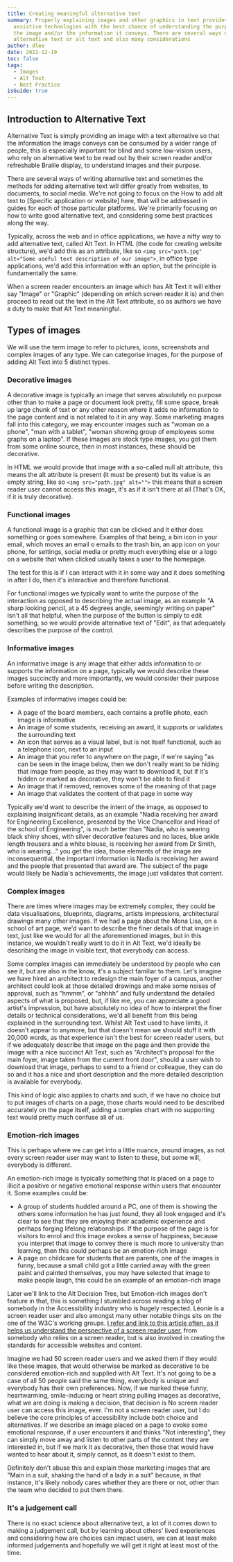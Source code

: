 ```yaml
---
title: Creating meaningful alternative text
summary: Properly explaining images and other graphics in text provides users of
  assistive technologies with the best chance of understanding the purpose of
  the image and/or the information it conveys. There are several ways of writing
  alternative text or alt text and also many considerations
author: dlee
date: 2022-12-19
toc: false
tags:
  - Images
  - Alt Text
  - Best Practice
isGuide: true
---
```

## Introduction to Alternative Text

Alternative Text is simply providing an image with a text alternative so that the information the image conveys can be consumed by a wider range of people, this is especially important for blind and some low-vision users, who rely on alternative text to be read out by their screen reader and/or refreshable Braille display, to understand images and their purpose.

There are several ways of writing alternative text and sometimes the methods for adding alternative text will differ greatly from websites, to documents, to social media. We're not going to focus on the How to add alt text to \[Specific application or website] here, that will be addressed in guides for each of those particular platforms. We're primarily focusing on how to write good alternative text, and considering some best practices along the way.

Typically, across the web and in office applications, we have a nifty way to add alternative text, called Alt Text. In HTML (the code for creating website structure), we'd add this as an attribute, like so `<img src="path.jpg" alt="Some useful text description of our image">`, in office type applications, we'd add this information with an option, but the principle is fundamentally the same. 

When a screen reader encounters an image which has Alt Text it will either say "Image" or "Graphic" (depending on which screen reader it is) and then proceed to read out the text in the Alt Text attribute, so as authors we have a duty to make that Alt Text meaningful.

## Types of images

We will use the term image to refer to pictures, icons, screenshots and complex images of any type. We can categorise images, for the purpose of adding Alt Text into 5 distinct types.

### Decorative images

A decorative image is typically an image that serves absolutely no purpose other than to make a page or document look pretty, fill some space, break up large chunk of text or any other reason where it adds no information to the page content and is not related to it in any way. Some marketing images fall into this category, we may encounter images such as "woman on a phone", "man with a tablet", "woman showing group of employees some graphs on a laptop". If these images are stock type images, you got them from some online source, then in most instances, these should be decorative.

In HTML we would provide that image with a so-called null alt attribute, this means the alt attribute is present (it must be present) but its value is an empty string, like so `<img src="path.jpg" alt="">` this means that a screen reader user cannot access this image, it's as if it isn't there at all (That's OK, if it is truly decorative).

### Functional images

A functional image is a graphic that can be clicked and it either does something or goes somewhere. Examples of that being, a bin icon in your email, which moves an email o emails to the trash bin, an app icon on your phone, for settings, social media or pretty much everything else or a logo on a website that when clicked usually takes a user to the homepage.

The test for this is if I can interact with it in some way and it does something in after I do, then it's interactive and therefore functional.

For functional images we typically want to write the purpose of the interaction as opposed to describing the actual image, as an example "A sharp looking pencil, at a 45 degrees angle, seemingly writing on paper" Isn't all that helpful, when the purpose of the button is simply to edit something, so we would provide alternative text of "Edit", as that adequately describes the purpose of the control.

### Informative images

An informative image is any image that either adds information to or supports the information on a page, typically we would describe these images succinctly and more importantly, we would consider their purpose before writing the description. 

Examples of informative images could be:

* A page of the board members, each contains a profile photo, each image is informative
* An image of some students, receiving an award, it supports or validates the surrounding text
* An icon that serves as a visual label, but is not itself functional, such as a telephone icon, next to an input
* An image that you refer to anywhere on the page, if we're saying "as can be seen in the image below, then we don't really want to be hiding that image from people, as they may want to download it, but if it's hidden or marked as decorative, they won't be able to find it
* An image that if removed, removes some of the meaning of that page
* An image that validates the content of that page in some way

Typically we'd want to describe the intent of the image, as opposed to explaining insignificant details, as an example "Nadia receiving her award for Engineering Excellence, presented by the Vice Chancellor and Head of the school of Engineering", is much better than "Nadia, who is wearing black shiny shoes, with silver decorative features and no laces, blue ankle length trousers and a white blouse, is receiving her award from Dr Smith, who is wearing..." you get the idea, those elements of the image are inconsequential, the important information is Nadia is receiving her award and the people that presented that award are. The subject of the page would likely be Nadia's achievements, the image just validates that content.

### Complex images

There are times where images may be extremely complex, they could be data visualisations, blueprints, diagrams, artists impressions, architectural drawings many other images. If we had a page about the Mona Lisa, on a school of art page, we'd want to describe the finer details of that image in text, just like we would for all the aforementioned images, but in this instance, we wouldn't really want to do it in Alt Text, we'd ideally be describing the image in visible text, that everybody can access.

Some complex images can immediately be understood by people who can see it, but are also in the know, it's a subject familiar to them. Let's imagine we have hired an architect to redesign the main foyer of a campus, another architect could look at those detailed drawings and make some noises of approval, such as "hmmm", or "ahhhh" and fully understand the detailed aspects of what is proposed, but, if like me, you can appreciate a good artist's impression, but have absolutely no idea of how to interpret the finer details or technical considerations, we'd all benefit from this being explained in the surrounding text. Whilst Alt Text used to have limits, it doesn't appear to anymore, but that doesn't mean we should stuff it with 20,000 words, as that experience isn't the best for screen reader users, but if we adequately describe that image on the page and then provide the image with a nice succinct Alt Text, such as "Architect's proposal for the main foyer, image taken from the current front door", should a user wish to download that image, perhaps to send to a friend or colleague, they can do so and it has a nice and short description and the more detailed description is available for everybody.

This kind of logic also applies to charts and such, if we have no choice but to put images of charts on a page, those charts would need to be described accurately on the page itself, adding a complex chart with no supporting text would pretty much confuse all of us.

### Emotion-rich images

This is perhaps where we can get into a little nuance, around images, as not every screen reader user may want to listen to these, but some will, everybody is different.

An emotion-rich image is typically something that is placed on a page to illicit a positive or negative emotional response within users that encounter it. Some examples could be:

* A group of students huddled around a PC, one of them is showing the others some information he has just found, they all look engaged and it's clear to see that they are enjoying their academic experience and perhaps forging lifelong relationships. If the purpose of the page is for visitors to enrol and this image evokes a sense of happiness, because you interpret that image to convey there is much more to university than learning, then this could perhaps be an emotion-rich image
* A page on childcare for students that are parents, one of the images is funny, because a small child got a little carried away with the green paint and painted themselves, you may have selected that image to make people laugh, this could be an example of an emotion-rich image

Later we'll link to the Alt Decision Tree, but Emotion-rich images don't feature in that, this is something I stumbled across reading a blog of somebody in the Accessibility industry who is hugely respected. Léonie is a screen reader user and also amongst many other notable things sits on the one of the W3C's working groups. [I refer and link to this article often, as it helps us understand the perspective of a screen reader user](https://tink.uk/text-descriptions-emotion-rich-images/), from somebody who relies on a screen reader, but is also involved in creating the standards for accessible websites and content.

Imagine we had 50 screen reader users and we asked them if they would like these images, that would otherwise be marked as decorative to be considered emotion-rich and supplied with Alt Text. It's not going to be a case of all 50 people said the same thing, everybody is unique and everybody has their own preferences. Now, if we marked these funny, heartwarming, smile-inducing or heart string pulling images as decorative, what we are doing is making a decision, that decision is No screen reader user can access this image, ever. I'm not a screen reader user, but I do believe the core principles of accessibility include both choice and alternatives. If we describe an image placed on a page to evoke some emotional response, if a user encounters it and thinks "Not interesting", they can simply move away and listen to other parts of the content they are interested in, but if we mark it as decorative, then those that would have wanted to hear about it, simply cannot, as it doesn't exist to them.

Definitely don't abuse this and explain those marketing images that are "Main in a suit, shaking the hand of a lady in a suit" because, in that instance, it's likely nobody cares whether they are there or not, other than the team who decided to put them there.

### It's a judgement call

There is no exact science about alternative text, a lot of it comes down to making a judgement call, but by learning about others' lived experiences and considering how are choices can impact users, we can at least make informed judgements and hopefully we will get it right at least most of the time.